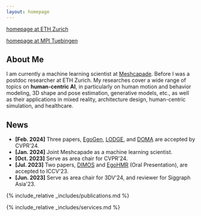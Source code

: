 ```yaml
---
layout: homepage
---
```


[homepage at ETH Zurich](https://vlg.inf.ethz.ch/team/Dr-Yan-Zhang.html)

[homepage at MPI Tuebingen](https://is.mpg.de/~yzhang#projects)



## About Me
I am currently a machine learning scientist at [Meshcapade](https://meshcapade.com/). Before I was a postdoc researcher at ETH Zurich. 
My researches cover a wide range of topics on **human-centric AI**, in particularly on human motion and behavior modeling, 3D shape and pose estimation, generative models, etc., as well as their applications in mixed reality, architecture design, human-centric simulation, and healthcare. 


<!-- ## Research Experiences and Interests

- **Computer Vision:** body pose estimation, action understanding, motion and correspondence problem
- **Machine Learning:** deep generative models, reinforcement learning, inverse problem
- **Graphics:** motion capture and behavior synthesis, human-scene interactions, parametric body models, neural rendering
- **Applications:** mixed reality, synthetic data, human-centric simulation, embodied AI, etc. -->


## News
- **[Feb. 2024]** Three papers, [EgoGen](https://ego-gen.github.io), [LODGE](https://li-ronghui.github.io/lodge), and [DOMA](https://yz-cnsdqz.github.io/eigenmotion/DOMA/) are accepted by CVPR'24. 
- **[Jan. 2024]** Joint Meshcapade as a machine learning scientist.
- **[Oct. 2023]** Serve as area chair for CVPR'24.
- **[Jul. 2023]** Two papers, [DIMOS](https://zkf1997.github.io/DIMOS/) and [EgoHMR](https://sanweiliti.github.io/egohmr/egohmr.html) (Oral Presentation), are accepted to ICCV'23.
- **[Jun. 2023]** Serve as area chair for 3DV'24, and reviewer for Siggraph Asia'23.

{% include_relative _includes/publications.md %}

{% include_relative _includes/services.md %}

